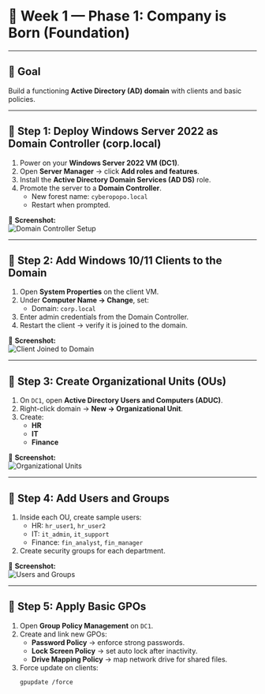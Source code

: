 # 📅 Week 1 — Phase 1: Company is Born (Foundation)  

---

## 🎯 Goal  
Build a functioning **Active Directory (AD) domain** with clients and basic policies.  

---

## 🔹 Step 1: Deploy Windows Server 2022 as Domain Controller (corp.local)  
1. Power on your **Windows Server 2022 VM (DC1)**.  
2. Open **Server Manager** → click **Add roles and features**.  
3. Install the **Active Directory Domain Services (AD DS)** role.  
4. Promote the server to a **Domain Controller**.  
   - New forest name: `cyberopopo.local`  
   - Restart when prompted.  

📸 **Screenshot:**  
![Domain Controller Setup](https://i.imgur.com/dFYmpRD.png)

---

## 🔹 Step 2: Add Windows 10/11 Clients to the Domain  
1. Open **System Properties** on the client VM.  
2. Under **Computer Name → Change**, set:  
   - Domain: `corp.local`  
3. Enter admin credentials from the Domain Controller.  
4. Restart the client → verify it is joined to the domain.  

📸 **Screenshot:**  
![Client Joined to Domain](https://i.imgur.com/Bf1xJl8.png)  

---

## 🔹 Step 3: Create Organizational Units (OUs)  
1. On `DC1`, open **Active Directory Users and Computers (ADUC)**.  
2. Right-click domain → **New → Organizational Unit**.  
3. Create:  
   - **HR**  
   - **IT**  
   - **Finance**  

📸 **Screenshot:**  
![Organizational Units](https://i.imgur.com/M3zrqjU.png)  

---

## 🔹 Step 4: Add Users and Groups  
1. Inside each OU, create sample users:  
   - HR: `hr_user1`, `hr_user2`  
   - IT: `it_admin`, `it_support`  
   - Finance: `fin_analyst`, `fin_manager`  
2. Create security groups for each department.  

📸 **Screenshot:**  
![Users and Groups](https://i.imgur.com/yZKIOyq.png)  

---

## 🔹 Step 5: Apply Basic GPOs  
1. Open **Group Policy Management** on `DC1`.  
2. Create and link new GPOs:  
   - **Password Policy** → enforce strong passwords.  
   - **Lock Screen Policy** → set auto lock after inactivity.  
   - **Drive Mapping Policy** → map network drive for shared files.  
3. Force update on clients:  
   ```bash
   gpupdate /force
